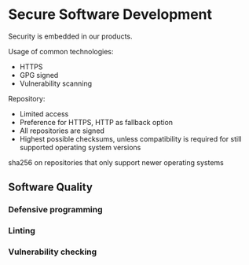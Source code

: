 # Secure Software Development

Security is embedded in our products.

Usage of common technologies:
* HTTPS
* GPG signed
* Vulnerability scanning


Repository:
- Limited access
- Preference for HTTPS, HTTP as fallback option
- All repositories are signed
- Highest possible checksums, unless compatibility is required for still supported operating system versions

sha256 on repositories that only support newer operating systems


## Software Quality

### Defensive programming

### Linting

### Vulnerability checking
